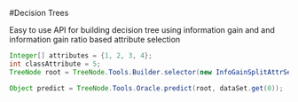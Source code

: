 #Decision Trees

Easy to use API for building decision tree using information gain and and information gain ratio based attribute selection

```java
Integer[] attributes = {1, 2, 3, 4};
int classAttribute = 5;
TreeNode root = TreeNode.Tools.Builder.selector(new InfoGainSplitAttrSelector()).build(dataSet, attributes, classAttribute);

Object predict = TreeNode.Tools.Oracle.predict(root, dataSet.get(0));
```
